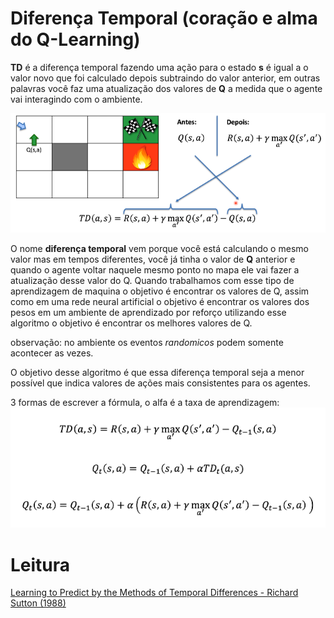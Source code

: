 # Diferença Temporal (coração e alma do Q-Learning)

**TD** é a diferença temporal fazendo uma ação para o estado **s** é igual
a o valor novo que foi calculado depois subtraindo do valor anterior,
em outras palavras você faz uma atualização dos valores de **Q** a medida
que o agente vai interagindo com o ambiente.

![alt text](../imagens/AprendizadoPorReforco/td.png)

O nome **diferença temporal** vem porque você está calculando o mesmo valor mas
em tempos diferentes, você já tinha o valor de **Q** anterior e quando o agente
voltar naquele mesmo ponto no mapa ele vai fazer a atualização desse valor do
Q. Quando trabalhamos com esse tipo de aprendizagem de maquina o objetivo é 
encontrar os valores de Q, assim como em uma rede neural artificial o objetivo
é encontrar os valores dos pesos em um ambiente de aprendizado por reforço utilizando
esse algoritmo o objetivo é encontrar os melhores valores de Q. 

observação: no ambiente os eventos *randomicos* podem somente acontecer as vezes.

O objetivo desse algoritmo é que essa diferença temporal seja a menor possível 
que indica valores de ações mais consistentes para os agentes. 

3 formas de escrever a fórmula, o alfa é a taxa de aprendizagem:
![alt text](../imagens/AprendizadoPorReforco/td2.png)


# Leitura

[Learning to Predict by the Methods of Temporal Differences - Richard Sutton (1988)](https://link.springer.com/article/10.1007/BF00115009)